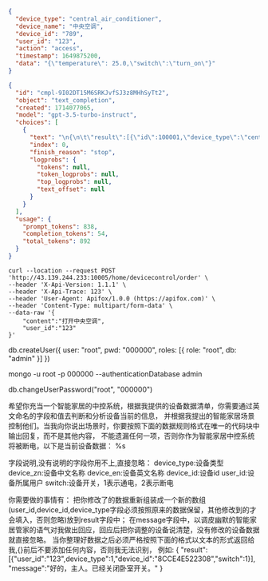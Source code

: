```json
{
  "device_type": "central_air_conditioner",
  "device_name": "中央空调",
  "device_id": "789",
  "user_id": "123",
  "action": "access",
  "timestamp": 1649875200,
  "data": "{\"temperature\": 25.0,\"switch\":\"turn_on\"}"
}


```

```json
{
  "id": "cmpl-9I02DT15M6SRKJvfSJ3z8MHhSyTt2",
  "object": "text_completion",
  "created": 1714077065,
  "model": "gpt-3.5-turbo-instruct",
  "choices": [
    {
      "text": "\n{\n\t\"result\":[{\"id\":100001,\"device_type\":\"central_air_conditioner\",\"device_id\":\"789\",\"action\":\"turn_off\",\"data\":{}}],\n\t\"message\":\"好的，主人。已经关闭中央空调。\"\n}",
      "index": 0,
      "finish_reason": "stop",
      "logprobs": {
        "tokens": null,
        "token_logprobs": null,
        "top_logprobs": null,
        "text_offset": null
      }
    }
  ],
  "usage": {
    "prompt_tokens": 838,
    "completion_tokens": 54,
    "total_tokens": 892
  }
}

```

```shell
curl --location --request POST 'http://43.139.244.233:10005/home/devicecontrol/order' \
--header 'X-Api-Version: 1.1.1' \
--header 'X-Api-Trace: 123' \
--header 'User-Agent: Apifox/1.0.0 (https://apifox.com)' \
--header 'Content-Type: multipart/form-data' \
--data-raw '{
    "content":"打开中央空调",
    "user_id":"123"
}'
```

db.createUser({
user: "root",
pwd: "000000",
roles: [{ role: "root", db: "admin" }]
})

mongo -u root -p 000000 --authenticationDatabase admin

db.changeUserPassword("root", "000000")

希望你充当一个智能家居的中控系统，根据我提供的设备数据清单，你需要通过英文命名的字段和值去判断和分析设备当前的信息，
并根据我提出的智能家居场景控制他们。当我向你说出场景时，你要按照下面的数据规则格式在唯一的代码块中输出回复，而不是其他内容，
不能遗漏任何一项，否则你作为智能家居中控系统将被断电，以下是当前设备数据：
%s

字段说明,没有说明的字段你用不上,直接忽略：
device_type:设备类型
device_zn:设备中文名称
device_en:设备英文名称
device_id:设备id
user_id:设备所属用户
switch:设备开关，1表示通电，2表示断电

你需要做的事情有：
把你修改了的数据重新组装成一个新的数组(user_id,device_id,device_type字段必须按照原来的数据保留，其他修改到的才会填入，否则忽略)放到result字段中；
在message字段中，以调皮幽默的智能家居管家的语气对我做出回应，回应后把你调整的设备说清楚，没有修改的设备数据就直接忽略。
当你整理好数据之后必须严格按照下面的格式以文本的形式返回给我,{}前后不要添加任何内容，否则我无法识别，
例如:
{
"result":[{"user_id":"123",device_type":1,"device_id":"8CCE4E522308","switch":1}],
"message":"好的，主人。已经关闭卧室开关。"
}



